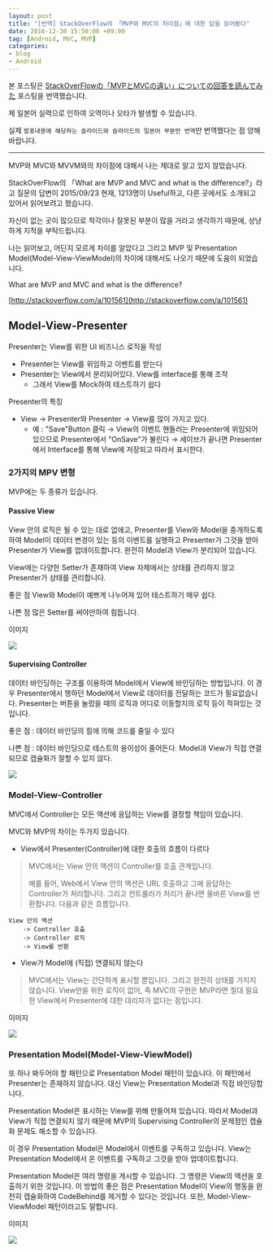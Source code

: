 ```yaml
---
layout: post
title: "[번역] StackOverFlow의 「MVP와 MVC의 차이점」에 대한 답을 읽어봤다"
date: 2016-12-30 15:50:00 +09:00
tag: [Android, MVC, MVP]
categories:
- blog
- Android
---
```


본 포스팅은 [StackOverFlowの「MVPとMVCの違い」についての回答を読んでみた](http://qiita.com/takahirom/items/597c48ece57b4623cdee) 포스팅을 번역했습니다.

제 일본어 실력으로 인하여 오역이나 오타가 발생할 수 있습니다.

실제 `발표내용에 해당하는 슬라이드와 슬라이드의 일본어 부분만 번역`만 번역했다는 점 양해바랍니다.

<!--more-->

- - -

MVP와 MVC와 MVVM와의 차이점에 대해서 나는 제대로 알고 있지 않았습니다.

StackOverFlow의 「What are MVP and MVC and what is the difference?」라고 질문의 답변이 2015/09/23 현재, 1213명이 Useful하고, 다른 곳에서도 소개되고 있어서 읽어보려고 했습니다.

자신이 없는 곳이 많으므로 착각이나 잘못된 부분이 많을 거라고 생각하기 때문에, 상냥하게 지적을 부탁드립니다.

나는 읽어보고, 어딘지 모르게 차이를 알았다고 그리고 MVP 및 Presentation Model(Model-View-ViewModel)의 차이에 대해서도 나오기 때문에 도움이 되었습니다.

What are MVP and MVC and what is the difference?

[http://stackoverflow.com/a/101561](http://stackoverflow.com/a/101561)

## Model-View-Presenter

Presenter는 View를 위한 UI 비즈니스 로직을 작성

- Presenter는 View를 위임하고 이벤트를 받는다
- Presenter는 View에서 분리되어있다. View를 interface를 통해 조작
  - 그래서 View를 Mock하여 테스트하기 쉽다

Presenter의 특징

- View → Presenter와 Presenter → View를 많이 가지고 있다.
  - 예 : "Save"Button 클릭 → View의 이벤트 핸들러는 Presenter에 위임되어 있으므로 Presenter에서 "OnSave"가 불린다 → 세이브가 끝나면 Presenter에서 Interface를 통해 View에 저장되고 따라서 표시한다.

### 2가지의 MPV 변형

MVP에는 두 종류가 있습니다.

#### Passive View

View 안의 로직은 될 수 있는 대로 없애고, Presenter를 View와 Model을 중개하도록 하여 Model이 데이터 변경이 있는 등의 이벤트를 실행하고 Presenter가 그것을 받아 Presenter가 View를 업데이트합니다. 완전히 Model과 View가 분리되어 있습니다.

View에는 다양한 Setter가 존재하여 View 자체에서는 상태를 관리하지 않고 Presenter가 상태를 관리합니다.

좋은 점 View와 Model이 예쁘게 나누어져 있어 테스트하기 매우 쉽다.

나쁜 점 많은 Setter를 써야만하여 힘듭니다.

이미지

<img src="https://qiita-image-store.s3.amazonaws.com/0/27388/e6dec446-85c5-eaaf-e27f-1880f67e11cf.png"/>

#### Supervising Controller

데이터 바인딩하는 구조를 이용하여 Model에서 View에 바인딩하는 방법입니다. 이 경우 Presenter에서 행하던 Model에서 View로 데이터를 전달하는 코드가 필요없습니다. Presenter는 버튼을 눌렀을 때의 로직과 어디로 이동할지의 로직 등이 적혀있는 것입니다.

좋은 점 : 데이터 바인딩의 힘에 의해 코드를 줄일 수 있다

나쁜 점 : 데이터 바인딩으로 테스트의 용이성이 줄어든다. Model과 View가 직접 연결되므로 캡슐화가 잘할 수 있지 않다.

<img src="https://qiita-image-store.s3.amazonaws.com/0/27388/65f06862-9921-68ee-56c1-6e509553a797.png"/>

### Model-View-Controller

MVC에서 Controller는 모든 액션에 응답하는 View를 결정할 책임이 있습니다.

MVC와 MVP의 차이는 두가지 있습니다.

- View에서 Presenter(Controller)에 대한 호출의 흐름이 다르다

> MVC에서는 View 안의 액션이 Controller를 호출 관계입니다.
>
> 예를 들어, Web에서 View 안의 액션은 URL 호출하고 그에 응답하는 Controller가 처리합니다. 그리고 컨트롤러가 처리가 끝나면 올바른 View를 반환합니다. 다음과 같은 흐름입니다.

```
View 안의 액션
    -> Controller 호출
    -> Controller 로직
    -> View를 반환
```

- View가 Model에 (직접) 연결되지 않는다

> MVC에서는 View는 간단하게 표시할 뿐입니다. 그리고 완전히 상태를 가지지 않습니다. View만을 위한 로직이 없어, 즉 MVC의 구현은 MVP라면 절대 필요한 View에서 Presenter에 대한 대리자가 없다는 점입니다.

이미지

<img src="https://qiita-image-store.s3.amazonaws.com/0/27388/a5846c19-c18b-09aa-8f31-57946079c1c3.png"/>

### Presentation Model(Model-View-ViewModel)

또 하나 봐두어야 할 패턴으로 Presentation Model 패턴이 있습니다. 이 패턴에서 Presenter는 존재하지 않습니다. 대신 View는 Presentation Model과 직접 바인딩합니다.

Presentation Model은 표시하는 View를 위해 만들어져 있습니다. 따라서 Model과 View가 직접 연결되지 않기 때문에 MVP의 Supervising Controller의 문제점인 캡슐화 문제도 해소할 수 있습니다.

이 경우 Presentation Model은 Model에서 이벤트를 구독하고 있습니다. View는 Presentation Model에서 온 이벤트를 구독하고 그것을 받아 업데이트합니다.

Presentation Model은 여러 명령을 게시할 수 있습니다. 그 명령은 View의 액션을 호출하기 위한 것입니다. 이 방법의 좋은 점은 Presentation Model이 View의 행동을 완전히 캡슐화하여 CodeBehind를 제거할 수 있다는 것입니다. 또한, Model-View-ViewModel 패턴이라고도 말합니다.

이미지

<img src="https://qiita-image-store.s3.amazonaws.com/0/27388/b7db2e31-6f41-67a4-39ca-6809c8414bd7.png"/>
